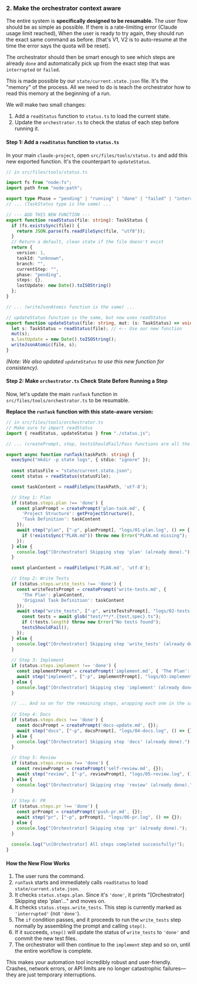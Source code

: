 ### 2. Make the orchestrator context aware
The entire system is **specifically designed to be resumable.** The user flow should be as simple as possible. If there is a rate-limiting error (Claude usage limit reached), When the user is ready to try again, they should run the exact same command as before. (that's V1, V2 is to auto-resume at the time the error says the quota will be reset).

The orchestrator should then be smart enough to see which steps are already `done` and automatically pick up from the exact step that was `interrupted` or `failed`.

This is made possible by our `state/current.state.json` file. It's the "memory" of the process. All we need to do is teach the orchestrator how to read this memory at the beginning of a run.

We will make two small changes:
1.  Add a `readStatus` function to `status.ts` to load the current state.
2.  Update the `orchestrator.ts` to check the status of each step before running it.

#### Step 1: Add a `readStatus` function to `status.ts`

In your main `claude-project`, open `src/files/tools/status.ts` and add this new exported function. It's the counterpart to `updateStatus`.

```typescript
// in src/files/tools/status.ts

import fs from "node:fs";
import path from "node:path";

export type Phase = "pending" | "running" | "done" | "failed" | "interrupted";
// ... (TaskStatus type is the same) ...

// --- ADD THIS NEW FUNCTION ---
export function readStatus(file: string): TaskStatus {
  if (fs.existsSync(file)) {
    return JSON.parse(fs.readFileSync(file, "utf8"));
  }
  // Return a default, clean state if the file doesn't exist
  return { 
    version: 1, 
    taskId: "unknown", 
    branch: "", 
    currentStep: "", 
    phase: "pending", 
    steps: {}, 
    lastUpdate: new Date().toISOString() 
  };
}

// ... (writeJsonAtomic function is the same) ...

// updateStatus function is the same, but now uses readStatus
export function updateStatus(file: string, mut: (s: TaskStatus) => void) {
  let s: TaskStatus = readStatus(file); // <-- Use our new function
  mut(s);
  s.lastUpdate = new Date().toISOString();
  writeJsonAtomic(file, s);
}
```
*(Note: We also updated `updateStatus` to use this new function for consistency).*

#### Step 2: Make `orchestrator.ts` Check State Before Running a Step

Now, let's update the main `runTask` function in `src/files/tools/orchestrator.ts` to be resumable.

**Replace the `runTask` function with this state-aware version:**

```typescript
// in src/files/tools/orchestrator.ts
// Make sure to import readStatus
import { readStatus, updateStatus } from "./status.js";

// ... (createPrompt, step, testsShouldFail/Pass functions are all the same) ...

export async function runTask(taskPath: string) {
  execSync("mkdir -p state logs", { stdio: "ignore" });
  
  const statusFile = "state/current.state.json";
  const status = readStatus(statusFile);

  const taskContent = readFileSync(taskPath, 'utf-8');

  // Step 1: Plan
  if (status.steps.plan !== 'done') {
    const planPrompt = createPrompt('plan-task.md', {
      'Project Structure': getProjectStructure(),
      'Task Definition': taskContent
    });
    await step("plan", ["-p", planPrompt], "logs/01-plan.log", () => {
      if (!existsSync("PLAN.md")) throw new Error("PLAN.md missing");
    });
  } else {
    console.log("[Orchestrator] Skipping step 'plan' (already done).");
  }

  const planContent = readFileSync('PLAN.md', 'utf-8');

  // Step 2: Write Tests
  if (status.steps.write_tests !== 'done') {
    const writeTestsPrompt = createPrompt('write-tests.md', {
      'The Plan': planContent,
      'Original Task Definition': taskContent
    });
    await step("write_tests", ["-p", writeTestsPrompt], "logs/02-tests.log", async () => {
      const tests = await glob("test/**/*.{test,spec}.ts");
      if (!tests.length) throw new Error("No tests found");
      testsShouldFail();
    });
  } else {
    console.log("[Orchestrator] Skipping step 'write_tests' (already done).");
  }
  
  // Step 3: Implement
  if (status.steps.implement !== 'done') {
    const implementPrompt = createPrompt('implement.md', { 'The Plan': planContent });
    await step("implement", ["-p", implementPrompt], "logs/03-implement.log", () => { testsShouldPass(); });
  } else {
    console.log("[Orchestrator] Skipping step 'implement' (already done).");
  }

  // ... And so on for the remaining steps, wrapping each one in the same if/else block
  
  // Step 4: Docs
  if (status.steps.docs !== 'done') {
    const docsPrompt = createPrompt('docs-update.md', {});
    await step("docs", ["-p", docsPrompt], "logs/04-docs.log", () => {});
  } else {
    console.log("[Orchestrator] Skipping step 'docs' (already done).");
  }

  // Step 5: Review
  if (status.steps.review !== 'done') {
    const reviewPrompt = createPrompt('self-review.md', {});
    await step("review", ["-p", reviewPrompt], "logs/05-review.log", () => {});
  } else {
    console.log("[Orchestrator] Skipping step 'review' (already done).");
  }

  // Step 6: PR
  if (status.steps.pr !== 'done') {
    const prPrompt = createPrompt('push-pr.md', {});
    await step("pr", ["-p", prPrompt], "logs/06-pr.log", () => {});
  } else {
    console.log("[Orchestrator] Skipping step 'pr' (already done).");
  }
  
  console.log("\n[Orchestrator] All steps completed successfully!");
}
```

#### How the New Flow Works

1.  The user runs the command.
2.  `runTask` starts and immediately calls `readStatus` to load `state/current.state.json`.
3.  It checks `status.steps.plan`. Since it's `'done'`, it prints "[Orchestrator] Skipping step 'plan'..." and moves on.
4.  It checks `status.steps.write_tests`. This step is currently marked as `'interrupted'` (not `'done'`).
5.  The `if` condition passes, and it proceeds to run the `write_tests` step normally by assembling the prompt and calling `step()`.
6.  If it succeeds, `step()` will update the status of `write_tests` to `'done'` and commit the new test files.
7.  The orchestrator will then continue to the `implement` step and so on, until the entire workflow is complete.

This makes your automation tool incredibly robust and user-friendly. Crashes, network errors, or API limits are no longer catastrophic failures—they are just temporary interruptions.
